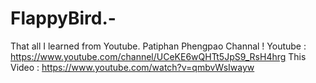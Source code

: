 # FlappyBird.-
That all I learned from Youtube. Patiphan Phengpao Channal ! Youtube : https://www.youtube.com/channel/UCeKE6wQHTt5JpS9_RsH4hrg This Video :  https://www.youtube.com/watch?v=qmbvWsIwayw
